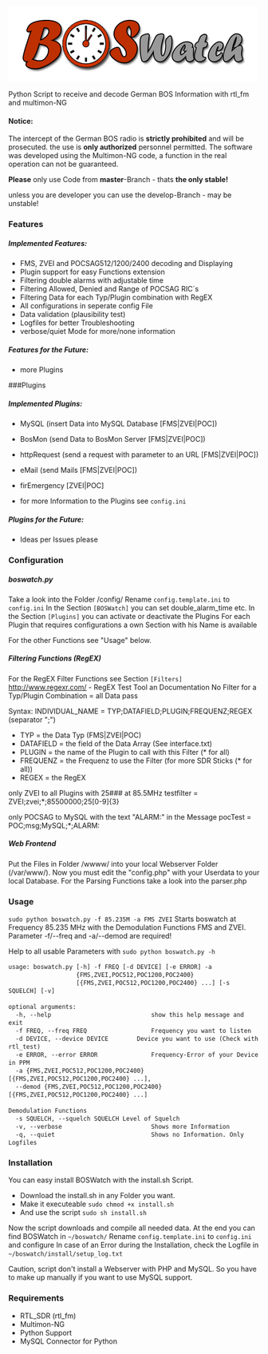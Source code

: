 ![# BOSWatch](/www/gfx/logo.png)

Python Script to receive and decode German BOS Information with rtl_fm and multimon-NG

#### Notice:
The intercept of the German BOS radio is **strictly prohibited** and will be prosecuted. the use is **only authorized** personnel permitted.
The software was developed using the Multimon-NG code, a function in the real operation can not be guaranteed.


**Please** only use Code from **master**-Branch - thats **the only stable!**

unless you are developer you can use the develop-Branch - may be unstable!

### Features
##### Implemented Features:
- FMS, ZVEI and POCSAG512/1200/2400 decoding and Displaying
- Plugin support for easy Functions extension
- Filtering double alarms with adjustable time
- Filtering Allowed, Denied and Range of POCSAG RIC´s
- Filtering Data for each Typ/Plugin combination with RegEX
- All configurations in seperate config File
- Data validation (plausibility test)
- Logfiles for better Troubleshooting
- verbose/quiet Mode for more/none information

##### Features for the Future:
- more Plugins


###Plugins
##### Implemented Plugins:
- MySQL (insert Data into MySQL Database [FMS|ZVEI|POC])
- BosMon (send Data to BosMon Server [FMS|ZVEI|POC])
- httpRequest (send a request with parameter to an URL [FMS|ZVEI|POC])
- eMail (send Mails [FMS|ZVEI|POC])
- firEmergency [ZVEI|POC]

- for more Information to the Plugins see `config.ini`

##### Plugins for the Future:
- Ideas per Issues please


### Configuration
##### boswatch.py
Take a look into the Folder /config/
Rename `config.template.ini` to `config.ini`
In the Section `[BOSWatch]` you can set double_alarm_time etc.
In the Section `[Plugins]` you can activate or deactivate the Plugins
For each Plugin that requires configurations a own Section with his Name is available

For the other Functions see "Usage" below.

##### Filtering Functions (RegEX)
For the RegEX Filter Functions see Section `[Filters]`
http://www.regexr.com/ - RegEX Test Tool an Documentation
No Filter for a Typ/Plugin Combination = all Data pass

Syntax: INDIVIDUAL_NAME = TYP;DATAFIELD;PLUGIN;FREQUENZ;REGEX (separator ";")
- TYP				= the Data Typ (FMS|ZVEI|POC)
- DATAFIELD	= the field of the Data Array (See interface.txt)
- PLUGIN			= the name of the Plugin to call with this Filter (* for all)
- FREQUENZ		= the Frequenz to use the Filter (for more SDR Sticks (* for all))
- REGEX			= the RegEX

only ZVEI to all Plugins with 25### at 85.5MHz
testfilter = ZVEI;zvei;*;85500000;25[0-9]{3}

only POCSAG to MySQL with the text "ALARM:" in the Message
pocTest = POC;msg;MySQL;*;ALARM:

##### Web Frontend
Put the Files in Folder /wwww/ into your local Webserver Folder (/var/www/).
Now you must edit the "config.php" with your Userdata to your local Database.
For the Parsing Functions take a look into the parser.php 


### Usage
`sudo python boswatch.py -f 85.235M -a FMS ZVEI`
Starts boswatch at Frequency 85.235 MHz with the Demodulation Functions FMS and ZVEI.
Parameter -f/--freq and -a/--demod are required!

Help to all usable Parameters with `sudo python boswatch.py -h`

```
usage: boswatch.py [-h] -f FREQ [-d DEVICE] [-e ERROR] -a
                   {FMS,ZVEI,POC512,POC1200,POC2400}
                   [{FMS,ZVEI,POC512,POC1200,POC2400} ...] [-s SQUELCH] [-v]

optional arguments:
  -h, --help            				show this help message and exit
  -f FREQ, --freq FREQ  				Frequency you want to listen
  -d DEVICE, --device DEVICE		Device you want to use (Check with rtl_test)
  -e ERROR, --error ERROR				Frequency-Error of your Device in PPM
  -a {FMS,ZVEI,POC512,POC1200,POC2400} [{FMS,ZVEI,POC512,POC1200,POC2400} ...],
  --demod {FMS,ZVEI,POC512,POC1200,POC2400} [{FMS,ZVEI,POC512,POC1200,POC2400} ...]
																Demodulation Functions
  -s SQUELCH, --squelch SQUELCH	Level of Squelch
  -v, --verbose         				Shows more Information
  -q, --quiet           				Shows no Information. Only Logfiles
```


### Installation
You can easy install BOSWatch with the install.sh Script.
- Download the install.sh in any Folder you want.
- Make it executeable `sudo chmod +x install.sh`
- And use the script  `sudo sh install.sh`

Now the script downloads and compile all needed data.
At the end you can find BOSWatch in `~/boswatch/`
Rename `config.template.ini` to `config.ini` and configure
In case of an Error during the Installation, check the Logfile in `~/boswatch/install/setup_log.txt`

Caution, script don't install a Webserver with PHP and MySQL.
So you have to make up manually if you want to use MySQL support.


### Requirements
- RTL_SDR (rtl_fm)
- Multimon-NG
- Python Support
- MySQL Connector for Python
